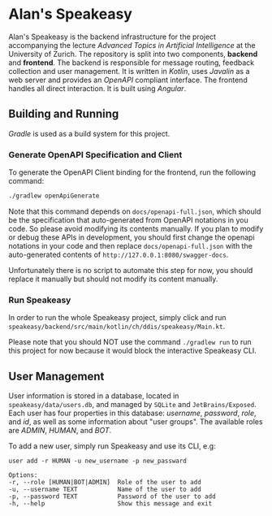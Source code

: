 # Alan's Speakeasy

Alan's Speakeasy is the backend infrastructure for the project accompanying the lecture *Advanced Topics in Artificial Intelligence* at the University of Zurich.
The repository is split into two components, **backend** and **frontend**. The backend is responsible for message routing, feedback collection and user management. It is written in *Kotlin*, uses *Javalin* as a web server and provides an *OpenAPI* compliant interface.
The frontend handles all direct interaction. It is built using *Angular*.


## Building and Running

*Gradle* is used as a build system for this project.

### Generate OpenAPI Specification and Client

To generate the OpenAPI Client binding for the frontend, run the following command:
```bash
./gradlew openApiGenerate
```

Note that this command depends on `docs/openapi-full.json`, which should be the specification that auto-generated from OpenAPI notations 
in you code. So please avoid modifying its contents manually. If you plan to modify or debug these APIs in development, 
you should first change the openapi notations in your code and then replace `docs/openapi-full.json` with the 
auto-generated contents of `http://127.0.0.1:8080/swagger-docs`. 

Unfortunately there is no script to automate this step for now, you should replace it manually 
but should not modify its content manually.

### Run Speakeasy

In order to run the whole Speakeasy project, simply click and run `speakeasy/backend/src/main/kotlin/ch/ddis/speakeasy/Main.kt`.

Please note that you should NOT use the command `./gradlew run` to run this project for now because 
it would block the interactive Speakeasy CLI.


## User Management

User information is stored in a database, located in `speakeasy/data/users.db`, 
and managed by `SQLite` and `JetBrains/Exposed`. 
Each user has four properties in this database: *username*, *password*, *role*, and *id*, 
as well as some information about "user groups". The available roles are *ADMIN*, *HUMAN*, and *BOT*.

To add a new user, simply run Speakeasy and use its CLI, e.g:

`user add -r HUMAN -u new_username -p new_passward`
```agsl
Options:
-r, --role [HUMAN|BOT|ADMIN]  Role of the user to add
-u, --username TEXT           Name of the user to add
-p, --password TEXT           Password of the user to add
-h, --help                    Show this message and exit
```


